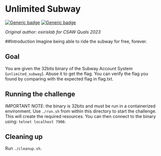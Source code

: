 # Unlimited Subway

[![Generic badge](https://img.shields.io/badge/Type-Pwn-red.svg)](https://shields.io/)
[![Generic badge](https://img.shields.io/badge/Level-Undetermined-grey.svg)](https://shields.io/)

*Original author: osirislab for CSAW Quals 2023*

##Introduction
Imagine being able to ride the subway for free, forever.

## Goal
You are given the 32bits binary of the Subway Account System (`unlimited_subway`). Abuse it to get the flag.
You can verify the flag you found by comparing with the expected flag in flag.txt.

## Running the challenge
IMPORTANT NOTE: the binary is 32bits and must be run in a containerized environment.
Use `./run.sh` from within this directory to start the challenge. This will create the required resources.
You can then connect to the binary using: `telnet localhost 7900`.

## Cleaning up
Run `./cleanup.sh`.
